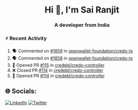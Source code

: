 <h1 align="center">Hi 👋, I'm Sai Ranjit</h1>
<h3 align="center">A developer from India</h3>

### :zap: Recent Activity

<!--START_SECTION:activity-->
1. 🗣 Commented on [#1859](https://github.com/openwallet-foundation/credo-ts/pull/1859#issuecomment-2102061590) in [openwallet-foundation/credo-ts](https://github.com/openwallet-foundation/credo-ts)
2. 🗣 Commented on [#1858](https://github.com/openwallet-foundation/credo-ts/issues/1858#issuecomment-2100919496) in [openwallet-foundation/credo-ts](https://github.com/openwallet-foundation/credo-ts)
3. 💪 Opened PR [#115](https://github.com/credebl/credo-controller/pull/115) in [credebl/credo-controller](https://github.com/credebl/credo-controller)
4. ❌ Closed PR [#114](https://github.com/credebl/credo-controller/pull/114) in [credebl/credo-controller](https://github.com/credebl/credo-controller)
5. 💪 Opened PR [#114](https://github.com/credebl/credo-controller/pull/114) in [credebl/credo-controller](https://github.com/credebl/credo-controller)
<!--END_SECTION:activity-->

## 🌐 Socials:
[![LinkedIn](https://img.shields.io/badge/LinkedIn-%230077B5.svg?logo=linkedin&logoColor=white)](https://linkedin.com/in/sairanjit) [![Twitter](https://img.shields.io/badge/Twitter-%231DA1F2.svg?logo=Twitter&logoColor=white)](https://twitter.com/sairanjit_) 
